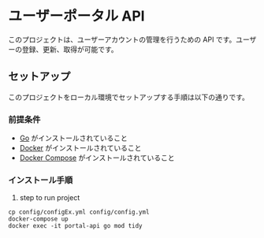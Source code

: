 # ユーザーポータル API

このプロジェクトは、ユーザーアカウントの管理を行うための API です。ユーザーの登録、更新、取得が可能です。

## セットアップ

このプロジェクトをローカル環境でセットアップする手順は以下の通りです。

### 前提条件

- [Go](https://golang.org/dl/) がインストールされていること
- [Docker](https://www.docker.com/get-started) がインストールされていること
- [Docker Compose](https://docs.docker.com/compose/install/) がインストールされていること

### インストール手順

1. step to run project

```
cp config/configEx.yml config/config.yml
docker-compose up
docker exec -it portal-api go mod tidy
```
